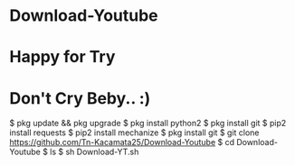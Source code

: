 # Download-Youtube #
# Happy for Try
# Don't Cry Beby.. :) #

$ pkg update && pkg upgrade
$ pkg install python2
$ pkg install git
$ pip2 install requests
$ pip2 install mechanize
$ pkg install git
$ git clone https://github.com/Tn-Kacamata25/Download-Youtube
$ cd Download-Youtube
$ ls
$ sh Download-YT.sh
